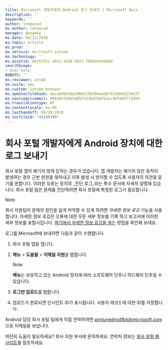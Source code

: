 ```yaml
---
title: Microsoft 개발자에게 Android 로그 보내기 | Microsoft Docs
description: ''
keywords: ''
author: lenewsad
ms.author: lanewsad
manager: dougeby
ms.date: 04/12/2018
ms.topic: article
ms.prod: ''
ms.service: microsoft-intune
ms.technology: ''
ms.assetid: 06767d1c-a012-4288-9921-f9dd2eb4eb8d
searchScope:
- User help
ROBOTS: ''
ms.reviewer: arnab
ms.suite: ems
ms.custom: intune-enduser
ms.openlocfilehash: dacadd92ebb29bb2295d94aebb7922bb62226e2f
ms.sourcegitcommit: 490365fb8b5405f323b4358fb1ec9dfdd9ff2d58
ms.translationtype: HT
ms.contentlocale: ko-KR
ms.lasthandoff: 08/29/2018
ms.locfileid: "43149399"
---
```

# <a name="send-logs-to-the-company-portal-developers-for-android-devices"></a>회사 포털 개발자에게 Android 장치에 대한 로그 보내기

회사 포털 앱이 예기치 않게 닫히는 경우가 있습니다. 앱 개발자는 예기치 않은 동작이 발생하는 경우 근본 원원을 찾아내고 이후 발생 시 방지할 수 있도록 사용자의 의견을 듣기를 원합니다. 이러한 오류는 장치의 _진단 로그_라는 특수 문서에 자세히 설명돼 있습니다. 회사 포털 팀은 문제를 진단하려면 회사 포털에 특정된 로그가 필요합니다.

> [!Note]
> 회사 지원팀이 문제의 원인을 쉽게 파악할 수 있게 하려면 _자세한 정보 로깅_ 기능을 사용합니다. 자세한 정보 로깅은 오류에 대한 모든 세부 정보를 기록 하고 보고서에 이러한 세부 정보를 포함시킵니다. [여기에서 자세한 정보 로깅을 켜는](use-verbose-logging-to-help-your-it-administrator-fix-device-issues-android.md) 방법을 확인해 보세요. 

로그를 Microsoft에 보내려면 다음과 같이 수행합니다.

1.  회사 포털 앱을 엽니다.

2.  **메뉴** > **도움말** > **이메일 지원**을 탭합니다.

    > [!NOTE]
    > **메뉴**는 보유하고 있는 Android 장치에 따라 소프트웨어 단추나 하드웨어 단추일 수 있습니다.

3.  **로그만 업로드**를 탭합니다.

4.  업로드가 완료되면 인시던트 ID가 표시됩니다. 사용자 레코드에 대한 ID를 저장합니다.

Android 담당 회사 포털 팀에게 직접 연락하려면 <a href="mailto:wintunedroidfbk@microsoft.com?subject=Send logs to Microsoft&body=Describe the issue you are having.">wintunedroidfbk@microsoft.com</a>으로 이메일을 보냅니다. 

여전히 도움이 필요하세요? 회사 지원 부서에 문의하세요. 연락처 정보는 [회사 포털 웹 사이트](https://go.microsoft.com/fwlink/?linkid=2010980)를 참조하세요.
